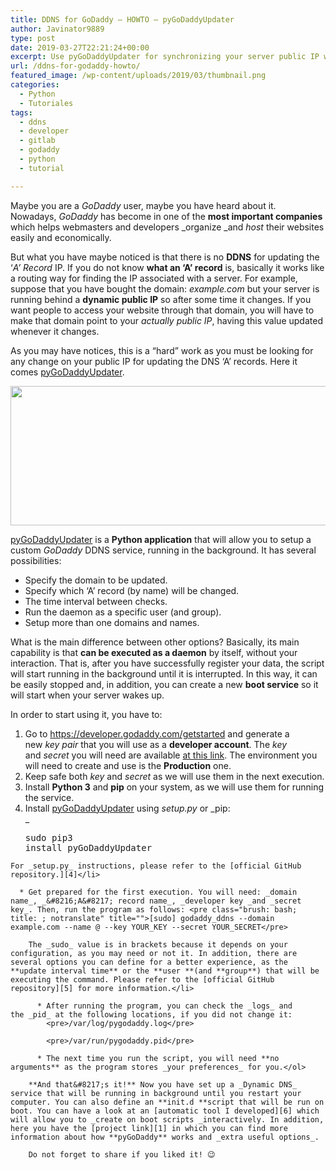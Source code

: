 ```yaml
---
title: DDNS for GoDaddy – HOWTO – pyGoDaddyUpdater
author: Javinator9889
type: post
date: 2019-03-27T22:21:24+00:00
excerpt: Use pyGoDaddyUpdater for synchronizing your server public IP with your GoDaddy account and do not miss any visitor on your website!
url: /ddns-for-godaddy-howto/
featured_image: /wp-content/uploads/2019/03/thumbnail.png
categories:
  - Python
  - Tutoriales
tags:
  - ddns
  - developer
  - gitlab
  - godaddy
  - python
  - tutorial

---
```

Maybe you are a _GoDaddy_ user, maybe you have heard about it. Nowadays, _GoDaddy_ has become in one of the **most important companies** which helps webmasters and developers _organize _and _host_ their websites easily and economically.

But what you have maybe noticed is that there is no **DDNS** for updating the &#8216;_A&#8217; Record_ IP. If you do not know **what an &#8216;A&#8217; record** is, basically it works like a routing way for finding the IP associated with a server. For example, suppose that you have bought the domain: _example.com_ but your server is running behind a **dynamic public IP** so after some time it changes. If you want people to access your website through that domain, you will have to make that domain point to your _actually public IP_, having this value updated whenever it changes.

As you may have notices, this is a &#8220;hard&#8221; work as you must be looking for any change on your public IP for updating the DNS &#8216;A&#8217; records. Here it comes [pyGoDaddyUpdater][1].

<!--more-->

[<img loading="lazy" class="size-full aligncenter" src="https://s21.q4cdn.com/444693267/files/doc_downloads/Assets/GoDaddy_Logo_RGB_Full_B.png" width="800" height="223" />][2]

[pyGoDaddyUpdater][1] is a **Python application** that will allow you to setup a custom _GoDaddy_ DDNS service, running in the background. It has several possibilities:

  * Specify the domain to be updated.
  * Specify which &#8216;A&#8217; record (by name) will be changed.
  * The time interval between checks.
  * Run the daemon as a specific user (and group).
  * Setup more than one domains and names.

What is the main difference between other options? Basically, its main capability is that **can be executed as a daemon** by itself, without your interaction. That is, after you have successfully register your data, the script will start running in the background until it is interrupted. In this way, it can be easily stopped and, in addition, you can create a new **boot service** so it will start when your server wakes up.

In order to start using it, you have to:

  1. Go to <https://developer.godaddy.com/getstarted> and generate a new _key pair_ that you will use as a **developer account**. The _key_ and _secret_ you will need are available [at this link][3]. The environment you will need to create and use is the **Production** one.
  2. Keep safe both _key_ and _secret_ as we will use them in the next execution.
  3. Install **Python 3** and **pip** on your system, as we will use them for running the service.
  4. Install [pyGoDaddyUpdater][1] using _setup.py_ or _pip:  
_ </p> <pre class="brush: bash; title: ; notranslate" title="">sudo pip3 install pyGoDaddyUpdater</pre>
    
    For _setup.py_ instructions, please refer to the [official GitHub repository.][4]</li> 
    
      * Get prepared for the first execution. You will need: _domain name_, _&#8216;A&#8217; record name_, _developer key _and _secret key_. Then, run the program as follows: <pre class="brush: bash; title: ; notranslate" title="">[sudo] godaddy_ddns --domain example.com --name @ --key YOUR_KEY --secret YOUR_SECRET</pre>
        
        The _sudo_ value is in brackets because it depends on your configuration, as you may need or not it. In addition, there are several options you can define for a better experience, as the **update interval time** or the **user **(and **group**) that will be executing the command. Please refer to the [official GitHub repository][5] for more information.</li> 
        
          * After running the program, you can check the _logs_ and the _pid_ at the following locations, if you did not change it: 
            <pre>/var/log/pygodaddy.log</pre>
            
            <pre>/var/run/pygodaddy.pid</pre>
        
          * The next time you run the script, you will need **no arguments** as the program stores _your preferences_ for you.</ol> 
        
        **And that&#8217;s it!** Now you have set up a _Dynamic DNS_ service that will be running in background until you restart your computer. You can also define an **init.d **script that will be run on boot. You can have a look at an [automatic tool I developed][6] which will allow you to _create on boot scripts _interactively. In addition, here you have the [project link][1] in which you can find more information about how **pyGoDaddy** works and _extra useful options_.
        
        Do not forget to share if you liked it! 😉

 [1]: https://github.com/ddns-clients/pyGoDaddyAUpdater
 [2]: https://s21.q4cdn.com/444693267/files/doc_downloads/Assets/GoDaddy_Logo_RGB_Full_B.png
 [3]: https://developer.godaddy.com/keys
 [4]: https://github.com/ddns-clients/pyGoDaddyAUpdater#1-using-setuppy
 [5]: https://github.com/ddns-clients/pyGoDaddyAUpdater#usage
 [6]: https://github.com/Javinator9889/ServiceCreator